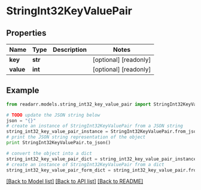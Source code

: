 # StringInt32KeyValuePair


## Properties
Name | Type | Description | Notes
------------ | ------------- | ------------- | -------------
**key** | **str** |  | [optional] [readonly] 
**value** | **int** |  | [optional] [readonly] 

## Example

```python
from readarr.models.string_int32_key_value_pair import StringInt32KeyValuePair

# TODO update the JSON string below
json = "{}"
# create an instance of StringInt32KeyValuePair from a JSON string
string_int32_key_value_pair_instance = StringInt32KeyValuePair.from_json(json)
# print the JSON string representation of the object
print StringInt32KeyValuePair.to_json()

# convert the object into a dict
string_int32_key_value_pair_dict = string_int32_key_value_pair_instance.to_dict()
# create an instance of StringInt32KeyValuePair from a dict
string_int32_key_value_pair_form_dict = string_int32_key_value_pair.from_dict(string_int32_key_value_pair_dict)
```
[[Back to Model list]](../README.md#documentation-for-models) [[Back to API list]](../README.md#documentation-for-api-endpoints) [[Back to README]](../README.md)


